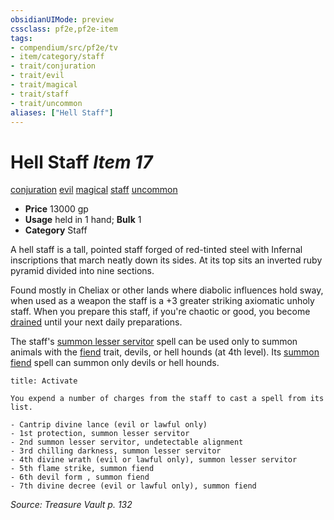 ```yaml
---
obsidianUIMode: preview
cssclass: pf2e,pf2e-item
tags:
- compendium/src/pf2e/tv
- item/category/staff
- trait/conjuration
- trait/evil
- trait/magical
- trait/staff
- trait/uncommon
aliases: ["Hell Staff"]
---
```

# Hell Staff *Item 17*  
[conjuration](rules/traits/conjuration.md)  [evil](rules/traits/evil.md)  [magical](rules/traits/magical.md)  [staff](rules/traits/staff.md)  [uncommon](rules/traits/uncommon.md)  

- **Price** 13000 gp
- **Usage** held in 1 hand; **Bulk** 1
- **Category** Staff

A hell staff is a tall, pointed staff forged of red-tinted steel with Infernal inscriptions that march neatly down its sides. At its top sits an inverted ruby pyramid divided into nine sections.

Found mostly in Cheliax or other lands where diabolic influences hold sway, when used as a weapon the staff is a +3 greater striking axiomatic unholy staff. When you prepare this staff, if you're chaotic or good, you become [drained](rules/conditions.md#Drained) until your next daily preparations.

The staff's [summon lesser servitor](compendium/spells/summon-lesser-servitor-som.md) spell can be used only to summon animals with the [fiend](rules/traits/fiend.md) trait, devils, or hell hounds (at 4th level). Its [summon fiend](compendium/spells/summon-fiend.md) spell can summon only devils or hell hounds.

```ad-embed-ability
title: Activate

You expend a number of charges from the staff to cast a spell from its list.

- Cantrip divine lance (evil or lawful only)
- 1st protection, summon lesser servitor
- 2nd summon lesser servitor, undetectable alignment
- 3rd chilling darkness, summon lesser servitor
- 4th divine wrath (evil or lawful only), summon lesser servitor
- 5th flame strike, summon fiend
- 6th devil form , summon fiend
- 7th divine decree (evil or lawful only), summon fiend
```

*Source: Treasure Vault p. 132*